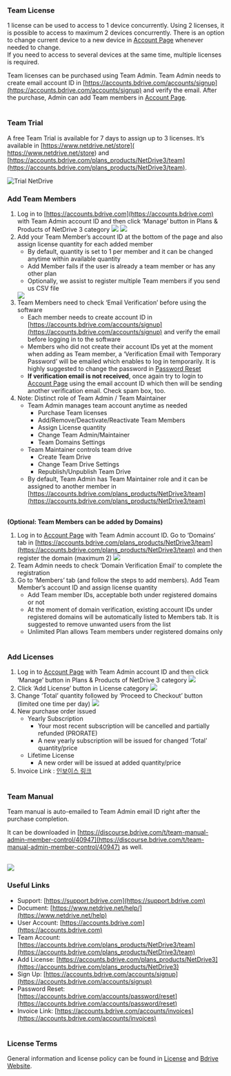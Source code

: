 ### **Team License**

1 license can be used to access to 1 device concurrently. Using 2 licenses, it is possible to access to maximum 2 devices concurrently.
There is an option to change current device to a new device in [Account Page](https://accounts.bdrive.com) whenever needed to change.  
If you need to access to several devices at the same time, multiple licenses is required.<br>

Team licenses can be purchased using Team Admin.
Team Admin needs to create email account ID in [https://accounts.bdrive.com/accounts/signup](https://accounts.bdrive.com/accounts/signup) and verify the email.  After the purchase, Admin can add Team members in [Account Page](https://accounts.bdrive.com).<br><br>

### **Team Trial**

A free Team Trial is available for 7 days to assign up to 3 licenses.  It’s available in [https://www.netdrive.net/store]( https://www.netdrive.net/store) and [https://accounts.bdrive.com/plans_products/NetDrive3/team](https://accounts.bdrive.com/plans_products/NetDrive3/team).

<img class="markdown" src="https://doc.bdrive.com/images/trial_netdrive.png" alt="Trial NetDrive">

### **Add Team Members**

1. Log in to [https://accounts.bdrive.com](https://accounts.bdrive.com) with Team Admin account ID and then click ‘Manage’ button in Plans & Products of NetDrive 3 category
    <img class="markdown" src="https://doc.bdrive.com/images/plans_products_netdrive.png">
    <img class="markdown" src="https://doc.bdrive.com/images/plans_products_team.png">
2. Add your Team Member’s account ID at the bottom of the page and also assign license quantity for each added member
   * By default, quantity is set to 1 per member and it can be changed anytime within available quantity
   * Add Member fails if the user is already a team member or has any other plan 
   * Optionally, we assist to register multiple Team members if you send us CSV file
    <img class="markdown" src="https://doc.bdrive.com/images/by_members_netdrive.png">
3. Team Members need to check ‘Email Verification’ before using the software
   * Each member needs to create account ID in [https://accounts.bdrive.com/accounts/signup](https://accounts.bdrive.com/accounts/signup) and verify the email before logging in to the software
   * Members who did not create their account IDs yet at the moment when adding as Team member, a ‘Verification Email with Temporary Password’ will be emailed which enables to log in temporarily.  It is highly suggested to change the password in [Password Reset](https://accounts.bdrive.com/accounts/password/reset) 
   * **If verification email is not received**, once again try to login to [Account Page](https://accounts.bdrive.com) using the email account ID which then will be sending another verification email. Check spam box, too.
4. Note: Distinct role of Team Admin / Team Maintainer
   * Team Admin manages team account anytime as needed
      * Purchase Team licenses 
      * Add/Remove/Deactivate/Reactivate Team Members
      *	Assign License quantity
      * Change Team Admin/Maintainer
      *	Team Domains Settings
   * Team Maintainer controls team drive
      *	Create Team Drive
      * Change Team Drive Settings
      * Republish/Unpublish Team Drive
   * By default, Team Admin has Team Maintainer role and it can be assigned to another member in [https://accounts.bdrive.com/plans_products/NetDrive3/team](https://accounts.bdrive.com/plans_products/NetDrive3/team)<br><br>
   
**(Optional: Team Members can be added by Domains)**

1. Log in to [Account Page](https://accounts.bdrive.com) with Team Admin account ID. Go to ‘Domains’ tab in [https://accounts.bdrive.com/plans_products/NetDrive3/team](https://accounts.bdrive.com/plans_products/NetDrive3/team) and then register the domain (maximum 2)
    <img class="markdown" src="https://doc.bdrive.com/images/by_domains.png">
2. Team Admin needs to check ‘Domain Verification Email’ to complete the registration
3. Go to ‘Members’ tab (and follow the steps to add members).  Add Team Member’s account ID and assign license quantity 
   * Add Team member IDs, acceptable both under registered domains or not
   * At the moment of domain verification, existing account IDs under registered domains will be automatically listed to Members tab.  It is suggested to remove unwanted users from the list
   * Unlimited Plan allows Team members under registered domains only<br><br>

### **Add Licenses**

1. Log in to [Account Page](https://accounts.bdrive.com) with Team Admin account ID and then click ‘Manage’ button in Plans & Products of NetDrive 3 category
    <img class="markdown" src="https://doc.bdrive.com/images/plans_products_netdrive.png">
2. Click ‘Add License’ button in License category
    <img class="markdown" src="https://doc.bdrive.com/images/plans_products_license.png">
3. Change ‘Total’ quantity followed by ‘Proceed to Checkout’ button (limited one time per day)
    <img class="markdown" src="https://doc.bdrive.com/images/add_license.png">
4. New purchase order issued
   * Yearly Subscription
     * Your most recent subscription will be cancelled and partially refunded (PRORATE)
     * A new yearly subscription will be issued for changed ‘Total’ quantity/price
   * Lifetime License
     * A new order will be issued at added quantity/price
5. Invoice Link : [인보이스 링크](https://accounts.bdrive.com/accounts/invoices)<br><br>


### **Team Manual**

Team manual is auto-emailed to Team Admin email ID right after the purchase completion.

It can be downloaded in [https://discourse.bdrive.com/t/team-manual-admin-member-control/40947](https://discourse.bdrive.com/t/team-manual-admin-member-control/40947) as well.<br><br>

<img class="markdown" src="https://doc.bdrive.com/images/trial_netdrive.png">

### **Useful Links**

   * Support: [https://support.bdrive.com](https://support.bdrive.com)
   * Document: [https://www.netdrive.net/help/](https://www.netdrive.net/help)
   * User Account: [https://accounts.bdrive.com](https://accounts.bdrive.com)
   * Team Account: [https://accounts.bdrive.com/plans_products/NetDrive3/team](https://accounts.bdrive.com/plans_products/NetDrive3/team)
   * Add License: [https://accounts.bdrive.com/plans_products/NetDrive3](https://accounts.bdrive.com/plans_products/NetDrive3)
   * Sign Up: [https://accounts.bdrive.com/accounts/signup](https://accounts.bdrive.com/accounts/signup)
   * Password Reset: [https://accounts.bdrive.com/accounts/password/reset](https://accounts.bdrive.com/accounts/password/reset)
   * Invoice Link: [https://accounts.bdrive.com/accounts/invoices](https://accounts.bdrive.com/accounts/invoices)<br><br>

### **License Terms**

General information and license policy can be found in [License](2-11-license) and [Bdrive Website](https://www.bdrive.com).<br><br>
